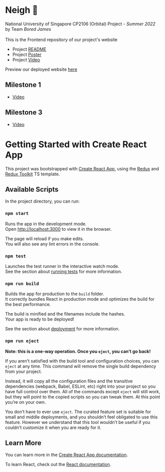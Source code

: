 # Neigh 🐴

National University of Singapore CP2106 (Orbital) Project - _Summer 2022_\
by Team _Bored James_\
\
This is the Frontend repository of our project's website

- Project [README](https://docs.google.com/document/d/1ZPS_ncdbafHlgxHuESkLN7G-DpLdM6OomL7CSNYQ2Zk)
- Project [Poster](https://drive.google.com/file/d/11v83LhEL5WXPn6QA7xGdb2DckcKgGYsc)
- Project [Video](https://www.youtube.com/watch?v=BdfnoybBTgc)

Preview our deployed website [here](https://orbital-frontend.vercel.app/)

## Milestone 1
- [Video](https://user-images.githubusercontent.com/75428027/170867279-d4a6b8a7-b2f1-46f7-bafe-568d1986cc96.mp4)


## Milestone 3
- [Video](https://www.youtube.com/watch?v=VT4W-A_GGB8)

# Getting Started with Create React App

This project was bootstrapped with [Create React App](https://github.com/facebook/create-react-app), using the [Redux](https://redux.js.org/) and [Redux Toolkit](https://redux-toolkit.js.org/) TS template.

## Available Scripts

In the project directory, you can run:

### `npm start`

Runs the app in the development mode.\
Open [http://localhost:3000](http://localhost:3000) to view it in the browser.

The page will reload if you make edits.\
You will also see any lint errors in the console.

### `npm test`

Launches the test runner in the interactive watch mode.\
See the section about [running tests](https://facebook.github.io/create-react-app/docs/running-tests) for more information.

### `npm run build`

Builds the app for production to the `build` folder.\
It correctly bundles React in production mode and optimizes the build for the best performance.

The build is minified and the filenames include the hashes.\
Your app is ready to be deployed!

See the section about [deployment](https://facebook.github.io/create-react-app/docs/deployment) for more information.

### `npm run eject`

**Note: this is a one-way operation. Once you `eject`, you can’t go back!**

If you aren’t satisfied with the build tool and configuration choices, you can `eject` at any time. This command will remove the single build dependency from your project.

Instead, it will copy all the configuration files and the transitive dependencies (webpack, Babel, ESLint, etc) right into your project so you have full control over them. All of the commands except `eject` will still work, but they will point to the copied scripts so you can tweak them. At this point you’re on your own.

You don’t have to ever use `eject`. The curated feature set is suitable for small and middle deployments, and you shouldn’t feel obligated to use this feature. However we understand that this tool wouldn’t be useful if you couldn’t customize it when you are ready for it.

## Learn More

You can learn more in the [Create React App documentation](https://facebook.github.io/create-react-app/docs/getting-started).

To learn React, check out the [React documentation](https://reactjs.org/).
